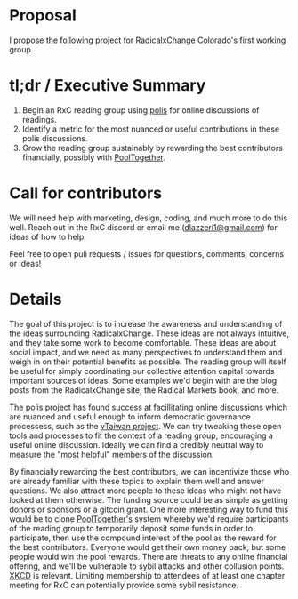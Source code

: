 # Proposal
I propose the following project for RadicalxChange Colorado's first working group. 

# tl;dr / Executive Summary
1) Begin an RxC reading group using [polis](https://pol.is/home) for online discussions of readings.
2) Identify a metric for the most nuanced or useful contributions in these polis discussions. 
3) Grow the reading group sustainably by rewarding the best contributors financially, possibly with [PoolTogether](https://pooltogether.com/). 

# Call for contributors
We will need help with marketing, design, coding, and much more to do this well. Reach out in the RxC discord or email me (dlazzeri1@gmail.com) for ideas of how to help. 

Feel free to open pull requests / issues for questions, comments, concerns or ideas!

# Details
The goal of this project is to increase the awareness and understanding of the ideas surrounding RadicalxChange. These ideas are not always intuitive, and they take some work to become comfortable. These ideas are about social impact, and we need as many perspectives to understand them and weigh in on their potential benefits as possible. The reading group will itself be useful for simply coordinating our collective attention capital towards important sources of ideas. Some examples we'd begin with are the blog posts from the RadicalxChange site, the Radical Markets book, and more. 

The [polis](https://pol.is/home) project has found success at facillitating online discussions which are nuanced and useful enough to inform democratic governance processess, such as the [vTaiwan project](https://info.vtaiwan.tw/). We can try tweaking these open tools and processes to fit the context of a reading group, encouraging a useful online discussion. Ideally we can find a credibly neutral way to measure the "most helpful" members of the discussion. 

By financially rewarding the best contributors, we can incentivize those who are already familiar with these topics to explain them well and answer questions. We also attract more people to these ideas who might not have looked at them otherwise. The funding source could be as simple as getting donors or sponsors or a gitcoin grant. One more interesting way to fund this would be to clone [PoolTogether's](https://pooltogether.com/) system whereby we'd require participants of the reading group to temporarily deposit some funds in order to participate, then use the compound interest of the pool as the reward for the best contributors. Everyone would get their own money back, but some people would win the pool rewards. There are threats to any online financial offering, and we'll be vulnerable to sybil attacks and other collusion points. [XKCD](https://xkcd.com/810/) is relevant. Limiting membership to attendees of at least one chapter meeting for RxC can potentially provide some sybil resistance. 
